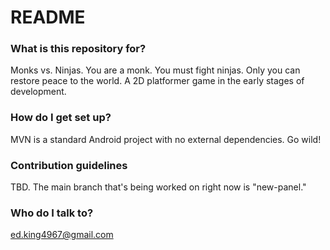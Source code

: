 # README #

### What is this repository for? ###
Monks vs. Ninjas. You are a monk. You must fight ninjas. Only you can restore peace to the world. A 2D platformer game in the early stages of development. 

### How do I get set up? ###

MVN is a standard Android project with no external dependencies. Go wild!

### Contribution guidelines ###

TBD. The main branch that's being worked on right now is "new-panel."

### Who do I talk to? ###

ed.king4967@gmail.com